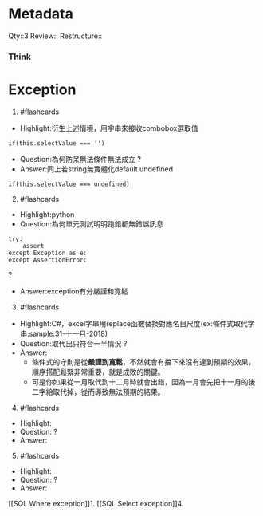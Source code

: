 # Metadata
Qty::3
Review::
Restructure::

### Think




# Exception


1. #flashcards 
- Highlight:衍生上述情境，用字串來接收combobox選取值
```
if(this.selectValue === '')
```
- Question:為何防呆無法條件無法成立
?
- Answer:同上若string無實體化default undefined
```
if(this.selectValue === undefined)
```

2. #flashcards 
- Highlight:python
- Question:為何單元測試明明跑錯都無錯誤訊息
```
try:
    assert
except Exception as e:
except AssertionError:
```
?
- Answer:exception有分嚴謹和寬鬆

3. #flashcards 
- Highlight:C#，excel字串用replace函數替換對應名目尺度(ex:條件式取代字串:sample:31-十一月-2018)
- Question:取代出只符合一半情況
?
- Answer:
  - 條件式的守則是從**嚴謹到寬鬆**，不然就會有擋下來沒有達到預期的效果，順序搭配鬆緊非常重要，就是成敗的關鍵。
  - 可是你如果從一月取代到十二月時就會出錯，因為一月會先把十一月的後二字給取代掉，從而導致無法預期的結果。

4. #flashcards 
- Highlight:
- Question:
?
- Answer:

5. #flashcards 
- Highlight:
- Question:
?
- Answer:

[[SQL Where exception]]1.
[[SQL Select exception]]4.
